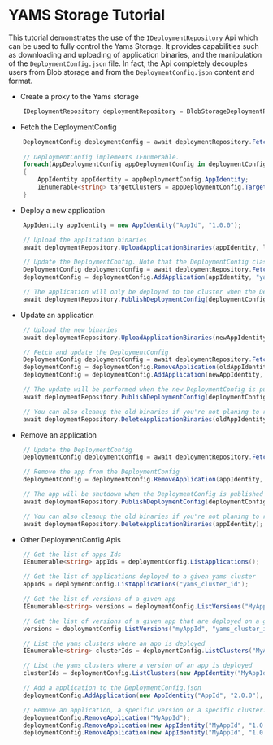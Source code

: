 # YAMS Storage Tutorial

This tutorial demonstrates the use of the `IDeploymentRepository` Api which can be used to fully control the Yams Storage. It provides capabilities such as downloading and uploading of application binaries, and the manipulation of the `DeploymentConfig.json` file. In fact, the Api completely decouples users from Blob storage and from the `DeploymentConfig.json` content and format.

* Create a proxy to the Yams storage
```csharp
    IDeploymentRepository deploymentRepository = BlobStorageDeploymentRepository.Create("my_data_connection_string");
```

* Fetch the DeploymentConfig
```csharp
	DeploymentConfig deploymentConfig = await deploymentRepository.FetchDeploymentConfig();
	
	// DeploymentConfig implements IEnumerable.
	foreach(AppDeploymentConfig appDeploymentConfig in deploymentConfig)
	{
		AppIdentity appIdentity = appDeploymentConfig.AppIdentity;
		IEnumerable<string> targetClusters = appDeploymentConfig.TargetClusters;
	}	
```

* Deploy a new application
```csharp
	AppIdentity appIdentity = new AppIdentity("AppId", "1.0.0");

	// Upload the application binaries
	await deploymentRepository.UploadApplicationBinaries(appIdentity, localBinariesDirPath, ConflictResolutionMode.FailIfBinariesExist);

	// Update the DeploymentConfig. Note that the DeploymentConfig class is immutable
	DeploymentConfig deploymentConfig = await deploymentRepository.FetchDeploymentConfig();
	deploymentConfig = deploymentConfig.AddApplication(appIdentity, "yams_cluster_id");

	// The application will only be deployed to the cluster when the DeploymentConfig is published
	await deploymentRepository.PublishDeploymentConfig(deploymentConfig);
```

* Update an application

```csharp
	// Upload the new binaries
	await deploymentRepository.UploadApplicationBinaries(newAppIdentity, localBinariesDirPath, ConflictResolutionMode.FailIfBinariesExist);

	// Fetch and update the DeploymentConfig
	DeploymentConfig deploymentConfig = await deploymentRepository.FetchDeploymentConfig();
	deploymentConfig = deploymentConfig.RemoveApplication(oldAppIdentity, "yams_cluster_id");
	deploymentConfig = deploymentConfig.AddApplication(newAppIdentity, "yams_cluster_id");

	// The update will be performed when the new DeploymentConfig is published
	await deploymentRepository.PublishDeploymentConfig(deploymentConfig);

	// You can also cleanup the old binaries if you're not planing to revert back to it in the future.
	await deploymentRepository.DeleteApplicationBinaries(oldAppIdentity);
```

* Remove an application
```csharp
    // Update the DeploymentConfig
    DeploymentConfig deploymentConfig = await deploymentRepository.FetchDeploymentConfig();

    // Remove the app from the DeploymentConfig
    deploymentConfig = deploymentConfig.RemoveApplication(appIdentity, "yams_cluster_id");

    // The app will be shutdown when the DeploymentConfig is published
    await deploymentRepository.PublishDeploymentConfig(deploymentConfig);

    // You can also cleanup the old binaries if you're not planing to revert back to it in the future.
    await deploymentRepository.DeleteApplicationBinaries(appIdentity);
```

* Other DeploymentConfig Apis
```csharp
    // Get the list of apps Ids
    IEnumerable<string> appIds = deploymentConfig.ListApplications();

    // Get the list of applications deployed to a given yams cluster
    appIds = deploymentConfig.ListApplications("yams_cluster_id");

    // Get the list of versions of a given app
    IEnumerable<string> versions = deploymentConfig.ListVersions("MyAppId");

    // Get the list of versions of a given app that are deployed on a given Yams cluster
    versions = deploymentConfig.ListVersions("myAppId", "yams_cluster_id");

    // List the yams clusters where an app is deployed
    IEnumerable<string> clusterIds = deploymentConfig.ListClusters("MyAppId");

    // List the yams clusters where a version of an app is deployed
    clusterIds = deploymentConfig.ListClusters(new AppIdentity("MyAppId", "1.0.0"));

    // Add a application to the DeploymentConfig.json
    deploymentConfig.AddApplication(new AppIdentity("AppId", "2.0.0"), "yams_cluster_id");

    // Remove an application, a specific version or a specific cluster:
    deploymentConfig.RemoveApplication("MyAppId");
    deploymentConfig.RemoveApplication(new AppIdentity("MyAppId", "1.0.0"));
    deploymentConfig.RemoveApplication(new AppIdentity("MyAppId", "1.0.0"), "yams_cluster_id");
```

